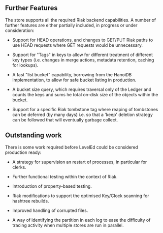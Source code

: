 ## Further Features

The store supports all the required Riak backend capabilities.  A number of further features are either partially included, in progress or under consideration:

- Support for HEAD operations, and changes to GET/PUT Riak paths to use HEAD requests where GET requests would be unnecessary.

- Support for "Tags" in keys to allow for different treatment of different key types (i.e. changes in merge actions, metadata retention, caching for lookups).

- A fast "list bucket" capability, borrowing from the HanoiDB implementation, to allow for safe bucket listing in production.

- A bucket size query, which requires traversal only of the Ledger and counts the keys and sums he total on-disk size of the objects within the bucket.

- Support for a specific Riak tombstone tag where reaping of tombstones can be deferred (by many days) i.e. so that a 'keep' deletion strategy can be followed that will eventually garbage collect.


## Outstanding work

There is some work required before LevelEd could be considered production ready:

- A strategy for supervision an restart of processes, in particular for clerks.

- Further functional testing within the context of Riak.

- Introduction of property-based testing.

- Riak modifications to support the optimised Key/Clock scanning for hashtree rebuilds.

- Improved handling of corrupted files.

- A way of identifying the partition in each log to ease the difficulty of tracing activity when multiple stores are run in parallel.